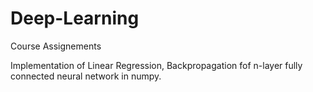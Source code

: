 # Deep-Learning
Course Assignements

Implementation of Linear Regression, Backpropagation fof n-layer fully connected neural network in numpy.
